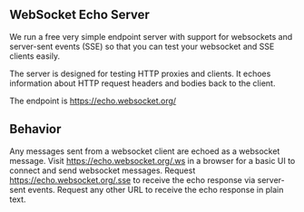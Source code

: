 ## WebSocket Echo Server
We run a free very simple endpoint server with support for websockets and server-sent events (SSE) so that you can test your websocket and SSE clients easily.

The server is designed for testing HTTP proxies and clients. It echoes information about HTTP request headers and bodies back to the client.

The endpoint is https://echo.websocket.org/

## Behavior
Any messages sent from a websocket client are echoed as a websocket message.
Visit https://echo.websocket.org/.ws in a browser for a basic UI to connect and send websocket messages.
Request https://echo.websocket.org/.sse to receive the echo response via server-sent events.
Request any other URL to receive the echo response in plain text.
